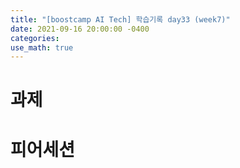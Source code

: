 ```yaml
---
title: "[boostcamp AI Tech] 학습기록 day33 (week7)"
date: 2021-09-16 20:00:00 -0400
categories:
use_math: true
---
```


# 

# 과제

# 피어세션